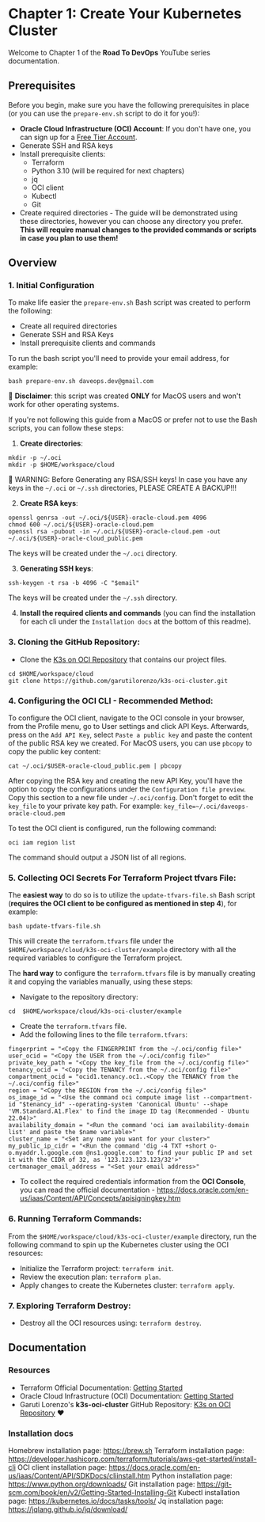 # Chapter 1: Create Your Kubernetes Cluster

Welcome to Chapter 1 of the **Road To DevOps** YouTube series documentation.
## Prerequisites

Before you begin, make sure you have the following prerequisites in place (or you can use the `prepare-env.sh` script to do it for you!):
- **Oracle Cloud Infrastructure (OCI) Account**: If you don't have one, you can sign up for a [Free Tier Account](https://www.oracle.com/cloud/free/).
- Generate SSH and RSA keys
- Install prerequisite clients:
	- Terraform
	- Python 3.10 (will be required for next chapters) 
	- jq 
	- OCI client 
	- Kubectl 
	- Git
- Create required directories - The guide will be demonstrated using these directories, however you can choose any directory you prefer.
  **This will require manual changes to the provided commands or scripts in case you plan to use them!**

## Overview
### 1. Initial Configuration
To make life easier the `prepare-env.sh` Bash script was created to perform the following:
- Create all required directories
- Generate SSH and RSA Keys
- Install prerequisite clients and commands

To run the bash script you'll need to provide your email address, for example:
```
bash prepare-env.sh daveops.dev@gmail.com
```
:rotating_light: **Disclaimer**: this script was created **ONLY** for MacOS users and won't work for other operating systems.

If you're not following this guide from a MacOS or prefer not to use the Bash scripts, you can follow these steps:
1. **Create directories**:
```
mkdir -p ~/.oci
mkdir -p $HOME/workspace/cloud
```

:rotating_light: WARNING: Before Generating any RSA/SSH keys!
In case you have any keys in the `~/.oci` or `~/.ssh` directories, PLEASE CREATE A BACKUP!!!

2. **Create RSA keys**:
```
openssl genrsa -out ~/.oci/${USER}-oracle-cloud.pem 4096
chmod 600 ~/.oci/${USER}-oracle-cloud.pem
openssl rsa -pubout -in ~/.oci/${USER}-oracle-cloud.pem -out ~/.oci/${USER}-oracle-cloud_public.pem
```
The keys will be created under the `~/.oci` directory.

3. **Generating SSH keys**:
```
ssh-keygen -t rsa -b 4096 -C "$email"
```
The keys will be created under the `~/.ssh` directory.

4. **Install the required clients and commands** (you can find the installation for each cli under the `Installation docs` at the bottom of this readme).

### 3. **Cloning the GitHub Repository**:
 - Clone the [K3s on OCI Repository](https://github.com/garutilorenzo/k3s-oci-cluster.git) that contains our project files.
```
cd $HOME/workspace/cloud
git clone https://github.com/garutilorenzo/k3s-oci-cluster.git
```

### 4. **Configuring the OCI CLI - Recommended Method**:
To configure the OCI client, navigate to the OCI console in your browser, from the Profile menu, go to User settings and click API Keys.
Afterwards, press on the `Add API Key`, select `Paste a public key` and paste the content of the public RSA key we created.
For MacOS users, you can use `pbcopy` to copy the public key content:
```
cat ~/.oci/$USER-oracle-cloud_public.pem | pbcopy
```

After copying the RSA key and creating the new API Key, you'll have the option to copy the configurations under the `Configuration file preview`.
Copy this section to a new file under `~/.oci/config`. Don't forget to edit the `key_file` to your private key path.
For example:
`key_file=~/.oci/daveops-oracle-cloud.pem`

To test the OCI client is configured, run the following command:
```
oci iam region list
```

The command should output a JSON list of all regions.

### 5. **Collecting OCI Secrets For Terraform Project tfvars File**:
The **easiest way** to do so is to utilize the `update-tfvars-file.sh` Bash script (**requires the OCI client to be configured as mentioned in step 4**), for example:
```
bash update-tfvars-file.sh
```

This will create the `terraform.tfvars` file under the `$HOME/workspace/cloud/k3s-oci-cluster/example` directory with all the required variables to configure the Terraform project.

The **hard way** to configure the `terraform.tfvars` file is by manually creating it and copying the variables manually, using these steps:

 - Navigate to the repository directory:
```
cd  $HOME/workspace/cloud/k3s-oci-cluster/example
```
 - Create the `terraform.tfvars` file.
 - Add the following lines to the file `terraform.tfvars`:
```
fingerprint = "<Copy the FINGERPRINT from the ~/.oci/config file>"
user_ocid = "<Copy the USER from the ~/.oci/config file>"
private_key_path = "<Copy the key_file from the ~/.oci/config file>"
tenancy_ocid = "<Copy the TENANCY from the ~/.oci/config file>"
compartment_ocid = "ocid1.tenancy.oc1..<Copy the TENANCY from the ~/.oci/config file>"
region = "<Copy the REGION from the ~/.oci/config file>"
os_image_id = "<Use the command oci compute image list --compartment-id "$tenancy_id" --operating-system 'Canonical Ubuntu' --shape 'VM.Standard.A1.Flex' to find the image ID tag (Recommended - Ubuntu 22.04)>"
availability_domain = "<Run the command 'oci iam availability-domain list' and paste the $name variable>"
cluster_name = "<Set any name you want for your cluster>"
my_public_ip_cidr = "<Run the command 'dig -4 TXT +short o-o.myaddr.l.google.com @ns1.google.com' to find your public IP and set it with the CIDR of 32, as '123.123.123.123/32'>"
certmanager_email_address = "<Set your email address>"
```

- To collect the required credentials information from the **OCI Console**, you can read the official documentation - https://docs.oracle.com/en-us/iaas/Content/API/Concepts/apisigningkey.htm

### 6. **Running Terraform Commands**:
From the `$HOME/workspace/cloud/k3s-oci-cluster/example` directory, run the following command to spin up the Kubernetes cluster using the OCI resources:
 - Initialize the Terraform project: `terraform init`.
 - Review the execution plan: `terraform plan`.
 - Apply changes to create the Kubernetes cluster: `terraform apply`.

### 7. **Exploring Terraform Destroy**:
 - Destroy all the OCI resources using: `terraform destroy`.

## Documentation
### Resources
- Terraform Official Documentation: [Getting Started](https://learn.hashicorp.com/tutorials/terraform/aws-build?in=terraform/aws-get-started)
- Oracle Cloud Infrastructure (OCI) Documentation: [Getting Started](https://docs.oracle.com/en-us/iaas/Content/GSG/Concepts/baremetalintro.htm)
- Garuti Lorenzo's **k3s-oci-cluster** GitHub Repository: [K3s on OCI Repository](https://github.com/garutilorenzo/k3s-oci-cluster.git) :heart:

### Installation docs
Homebrew installation page: https://brew.sh
Terraform installation page: https://developer.hashicorp.com/terraform/tutorials/aws-get-started/install-cli
OCI client installation page: https://docs.oracle.com/en-us/iaas/Content/API/SDKDocs/cliinstall.htm
Python installation page: https://www.python.org/downloads/
Git installation page: https://git-scm.com/book/en/v2/Getting-Started-Installing-Git
Kubectl installation page: https://kubernetes.io/docs/tasks/tools/
Jq installation page: https://jqlang.github.io/jq/download/